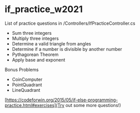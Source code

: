 # if_practice_w2021

List of practice questions in /Controllers/IfPracticeController.cs
- Sum three integers
- Multiply three integers
- Determine a valid triangle from angles
- Determine if a number is divisible by another number
- Pythagorean Theorem
- Apply base and exponent

Bonus Problems
- CoinComputer
- PointQuadrant
- LineQuadrant


[https://codeforwin.org/2015/05/if-else-programming-practice.html#exercises](Try out some more questions!)
